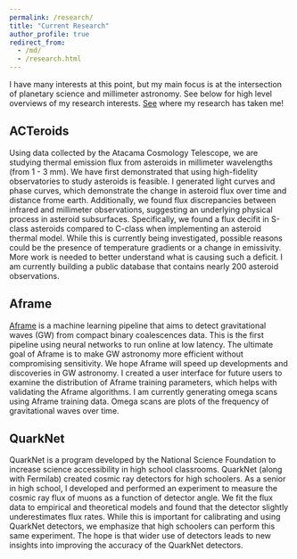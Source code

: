 ```yaml
---
permalink: /research/
title: "Current Research"
author_profile: true
redirect_from: 
  - /md/
  - /research.html
---
```


I have many interests at this point, but my main focus is at the intersection of planetary science and millimeter astronomy. See below for high level overviews of my research interests. [See](/images/maps_2024.png) where my research has taken me!

## ACTeroids
Using data collected by the Atacama Cosmology Telescope, we are studying thermal emission flux from asteroids in millimeter wavelengths (from 1 - 3 mm). We have first demonstrated that using high-fidelity observatories to study asteroids is feasible. I generated light curves and phase curves, which demonstrate the change in asteroid flux over time and distance frome earth. Additionally, we found flux discrepancies between infrared and millimeter observations, suggesting an underlying physical process in asteroid subsurfaces. Specifically, we found a flux decifit in S-class asteroids compared to C-class when implementing an asteroid thermal model. While this is currently being investigated, possible reasons could be the presence of temperature gradients or a change in emissivity. More work is needed to better understand what is causing such a deficit. I am currently building a public database that contains nearly 200 asteroid observations.

## Aframe
[Aframe](https://github.com/ML4GW/aframe) is a machine learning pipeline that aims to detect gravitational waves (GW) from compact binary coalescences data. This is the first pipeline using neural networks to run online at low latency. The ultimate goal of Aframe is to make GW astronomy more efficient without compromising sensitivity. We hope Aframe will speed up developments and discoveries in GW astronomy. I created a user interface for future users to examine the distribution of Aframe training parameters, which helps with validating the Aframe algorithms. I am currently generating omega scans using Aframe training data. Omega scans are plots of the frequency of gravitational waves over time. 

## QuarkNet
QuarkNet is a program developed by the National Science Foundation to increase science accessibility in high school classrooms. QuarkNet (along with Fermilab) created cosmic ray detectors for high schoolers. As a senior in high school, I developed and performed an experiment to measure the cosmic ray flux of muons as a function of detector angle. We fit the flux data to empirical and theoretical models and found that the detector slightly underestimates flux rates. While this is important for calibrating and using QuarkNet detectors, we emphasize that high schoolers can perform this same experiment. The hope is that wider use of detectors leads to new insights into improving the accuracy of the QuarkNet detectors.
